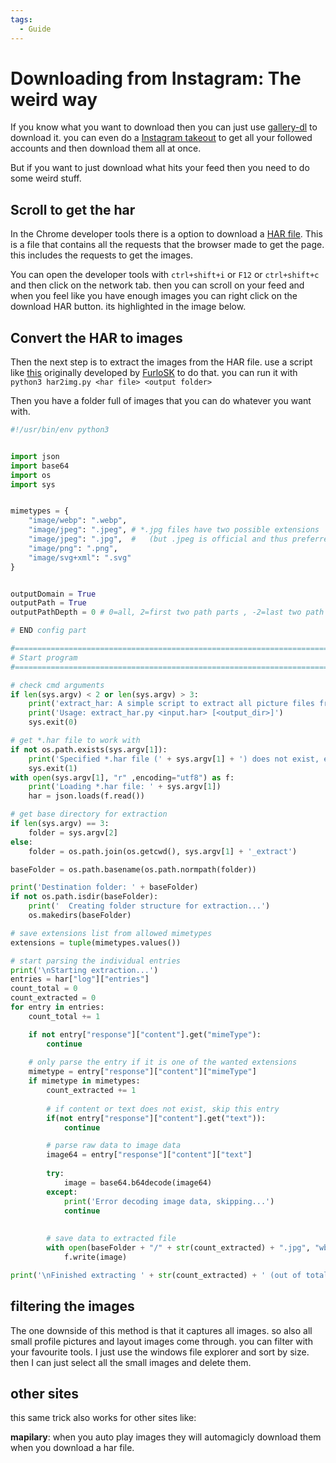 ```yaml
---
tags:
  - Guide
---
```


# Downloading from Instagram: The weird way

If you know what you want to download then you can just use [gallery-dl](https://github.com/mikf/gallery-dl) to download it. you can even do a [Instagram takeout](https://help.instagram.com/181231772500920) to get all your followed accounts and then download them all at once.

But if you want to just download what hits your feed then you need to do some weird stuff.

## Scroll to get the har

In the Chrome developer tools there is a option to download a [HAR file](https://en.wikipedia.org/wiki/HAR_(file_format)). This is a file that contains all the requests that the browser made to get the page. this includes the requests to get the images.

You can open the developer tools with `ctrl+shift+i` or `F12` or `ctrl+shift+c` and then click on the network tab. then you can scroll on your feed and when you feel like you have enough images you can right click on the download HAR button. its highlighted in the image below.

## Convert the HAR to images

Then the next step is to extract the images from the HAR file. use a script like [this](https://gist.github.com/FurloSK/0477e01024f701db42341fc3223a5d8c) originally developed by [FurloSK](https://gist.github.com/FurloSK) to do that. you can run it with `python3 har2img.py <har file> <output folder>`

Then you have a folder full of images that you can do whatever you want with.

```python
#!/usr/bin/env python3


import json
import base64
import os
import sys


mimetypes = {
    "image/webp": ".webp",
    "image/jpeg": ".jpeg", # *.jpg files have two possible extensions
    "image/jpeg": ".jpg",  #   (but .jpeg is official and thus preferred)
    "image/png": ".png",
    "image/svg+xml": ".svg"
}


outputDomain = True
outputPath = True
outputPathDepth = 0 # 0=all, 2=first two path parts , -2=last two path parts

# END config part

#=============================================================================
# Start program
#=============================================================================

# check cmd arguments
if len(sys.argv) < 2 or len(sys.argv) > 3:
    print('extract_har: A simple script to extract all picture files from *.har file.')
    print('Usage: extract_har.py <input.har> [<output_dir>]')
    sys.exit(0)

# get *.har file to work with
if not os.path.exists(sys.argv[1]):
    print('Specified *.har file (' + sys.argv[1] + ') does not exist, exiting...')
    sys.exit(1)
with open(sys.argv[1], "r" ,encoding="utf8") as f:
    print('Loading *.har file: ' + sys.argv[1])
    har = json.loads(f.read())

# get base directory for extraction
if len(sys.argv) == 3:
    folder = sys.argv[2]
else:
    folder = os.path.join(os.getcwd(), sys.argv[1] + '_extract')

baseFolder = os.path.basename(os.path.normpath(folder))

print('Destination folder: ' + baseFolder)
if not os.path.isdir(baseFolder):
    print('  Creating folder structure for extraction...')
    os.makedirs(baseFolder)

# save extensions list from allowed mimetypes
extensions = tuple(mimetypes.values())

# start parsing the individual entries
print('\nStarting extraction...')
entries = har["log"]["entries"]
count_total = 0
count_extracted = 0
for entry in entries:
    count_total += 1

    if not entry["response"]["content"].get("mimeType"):
        continue
    
    # only parse the entry if it is one of the wanted extensions
    mimetype = entry["response"]["content"]["mimeType"]
    if mimetype in mimetypes:
        count_extracted += 1
        
        # if content or text does not exist, skip this entry
        if(not entry["response"]["content"].get("text")):
            continue

        # parse raw data to image data
        image64 = entry["response"]["content"]["text"]
        
        try:
            image = base64.b64decode(image64)
        except:
            print('Error decoding image data, skipping...')
            continue
              
        
        # save data to extracted file
        with open(baseFolder + "/" + str(count_extracted) + ".jpg", "wb") as f:
            f.write(image)

print('\nFinished extracting ' + str(count_extracted) + ' (out of total ' + str(count_total) + ') files.')


```

## filtering the images

The one downside of this method is that it captures all images. so also all small profile pictures and layout images come through. you can filter with your favourite tools. I just use the windows file explorer and sort by size. then I can just select all the small images and delete them.

## other sites

this same trick also works for other sites like:

**mapilary**: when you auto play images they will automagicly download them when you download a har file.
